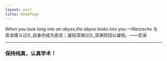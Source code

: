 ```yaml
---
layout: post
title: HomePage
---
```


*When you look long into an abyss,the abyss looks into you.—Nietzsche* 
与恶龙缠斗过久,自身亦成为恶龙；凝视深渊过久,深渊将回以凝视。——尼采

-----

### 保持纯真，认真学术！

